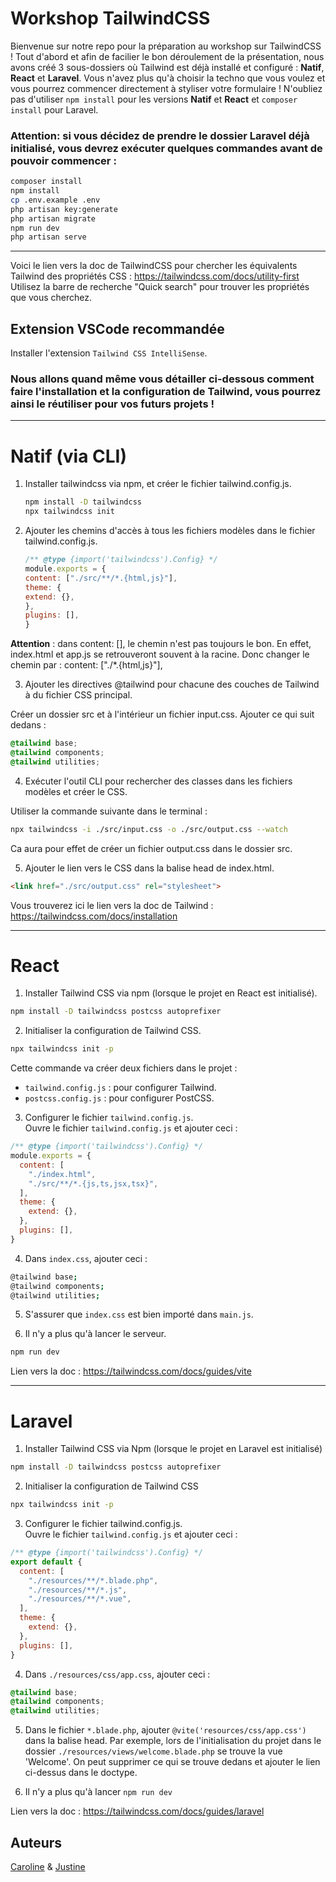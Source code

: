 # Workshop TailwindCSS

Bienvenue sur notre repo pour la préparation au workshop sur TailwindCSS ! Tout d'abord et afin de facilier le bon déroulement de la présentation, nous avons créé 3 sous-dossiers où Tailwind est déjà installé et configuré : **Natif**, **React** et **Laravel**. Vous n'avez plus qu'à choisir la techno que vous voulez et vous pourrez commencer directement à styliser votre formulaire ! N'oubliez pas d'utiliser `npm install` pour les versions **Natif** et **React** et `composer install` pour Laravel.  

### **Attention**: si vous décidez de prendre le dossier Laravel déjà initialisé, vous devrez exécuter quelques commandes avant de pouvoir commencer :
```bash
composer install
npm install
cp .env.example .env
php artisan key:generate
php artisan migrate
npm run dev
php artisan serve
```
---

Voici le lien vers la doc de TailwindCSS pour chercher les équivalents Tailwind des propriétés CSS : https://tailwindcss.com/docs/utility-first  
Utilisez la barre de recherche "Quick search" pour trouver les propriétés que vous cherchez.

## Extension VSCode recommandée

Installer l'extension `Tailwind CSS IntelliSense`.  

### Nous allons quand même vous détailler ci-dessous comment faire l'installation et la configuration de Tailwind, vous pourrez ainsi le réutiliser pour vos futurs projets !

---

# Natif (via CLI)

1. Installer tailwindcss via npm, et créer le fichier tailwind.config.js.

    ```bash
    npm install -D tailwindcss
    npx tailwindcss init
    ```

2. Ajouter les chemins d'accès à tous les fichiers modèles dans le fichier tailwind.config.js.

    ```js
    /** @type {import('tailwindcss').Config} */
    module.exports = {
    content: ["./src/**/*.{html,js}"],
    theme: {
    extend: {},
    },
    plugins: [],
    }
    ```

**Attention** : dans content: [], le chemin n'est pas toujours le bon. En effet, index.html et app.js se retrouveront souvent à la racine. Donc changer le chemin par : content: ["./*.{html,js}"],

3. Ajouter les directives @tailwind pour chacune des couches de Tailwind à du fichier CSS principal.

Créer un dossier src et à l'intérieur un fichier input.css. Ajouter ce qui suit dedans :

```css
@tailwind base;
@tailwind components;
@tailwind utilities;
```

4. Exécuter l'outil CLI pour rechercher des classes dans les fichiers modèles et créer le CSS.

Utiliser la commande suivante dans le terminal :

```bash
npx tailwindcss -i ./src/input.css -o ./src/output.css --watch
```

Ca aura pour effet de créer un fichier output.css dans le dossier src.

5. Ajouter le lien vers le CSS dans la balise head de index.html.

```html
<link href="./src/output.css" rel="stylesheet">
```

Vous trouverez ici le lien vers la doc de Tailwind : https://tailwindcss.com/docs/installation

---

# React

1. Installer Tailwind CSS via npm (lorsque le projet en React est initialisé).

```bash
npm install -D tailwindcss postcss autoprefixer
```

2. Initialiser la configuration de Tailwind CSS.

```bash
npx tailwindcss init -p
```

Cette commande va créer deux fichiers dans le projet :

- `tailwind.config.js` : pour configurer Tailwind.
- `postcss.config.js` : pour configurer PostCSS.

3. Configurer le fichier `tailwind.config.js`.  
Ouvre le fichier `tailwind.config.js` et ajouter ceci :

```js
/** @type {import('tailwindcss').Config} */
module.exports = {
  content: [
    "./index.html",
    "./src/**/*.{js,ts,jsx,tsx}",
  ],
  theme: {
    extend: {},
  },
  plugins: [],
}
```

4. Dans `index.css`, ajouter ceci :

```bash
@tailwind base;
@tailwind components;
@tailwind utilities;
```

5. S'assurer que `index.css` est bien importé dans `main.js`.

6. Il n'y a plus qu'à lancer le serveur.

```bash
npm run dev
```

Lien vers la doc : https://tailwindcss.com/docs/guides/vite

---

# Laravel

1. Installer Tailwind CSS via Npm (lorsque le projet en Laravel est initialisé)

```bash
npm install -D tailwindcss postcss autoprefixer
```

2. Initialiser la configuration de Tailwind CSS

```bash
npx tailwindcss init -p
```

3. Configurer le fichier tailwind.config.js.  
Ouvre le fichier `tailwind.config.js` et ajouter ceci :

```js
/** @type {import('tailwindcss').Config} */
export default {
  content: [
    "./resources/**/*.blade.php",
    "./resources/**/*.js",
    "./resources/**/*.vue",
  ],
  theme: {
    extend: {},
  },
  plugins: [],
}
```

4. Dans `./resources/css/app.css`, ajouter ceci :

```css
@tailwind base;
@tailwind components;
@tailwind utilities;
```

5. Dans le fichier `*.blade.php`, ajouter  `@vite('resources/css/app.css')` dans la balise head. Par exemple, lors de l'initialisation du projet dans le dossier `./resources/views/welcome.blade.php` se trouve la vue 'Welcome'. On peut supprimer ce qui se trouve dedans et ajouter le lien ci-dessus dans le doctype.

6. Il n'y a plus qu'à lancer `npm run dev`

Lien vers la doc : https://tailwindcss.com/docs/guides/laravel

## Auteurs
[Caroline](https://github.com/Caroline1123) & [Justine](https://github.com/Justine-Frigo)
